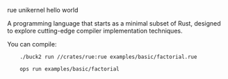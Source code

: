 rue unikernel hello world

A programming language that starts as a minimal subset of Rust, designed
to explore cutting-edge compiler implementation techniques.

You can compile:

```
    ./buck2 run //crates/rue:rue examples/basic/factorial.rue
```

```
    ops run examples/basic/factorial
```
